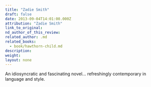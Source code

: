 ```yaml
---
title: "Zadie Smith"
draft: false
date: 2013-09-04T14:01:00.000Z
attribution: "Zadie Smith"
link_to_original:
nd_author_of_this_review:
related_author: .md
related_books:
  - book/hawthorn-child.md
description:
weight:
layout: none
---
```

An idiosyncratic and fascinating novel... refreshingly contemporary in language and style.

